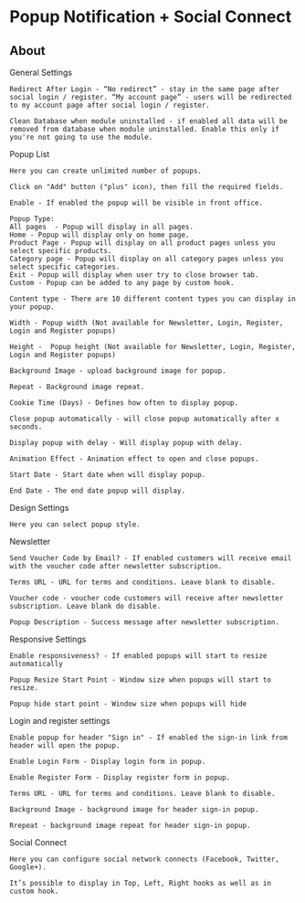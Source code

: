 # Popup Notification + Social Connect

## About

General Settings

	Redirect After Login - “No redirect” - stay in the same page after social login / register. “My account page” - users will be redirected to my account page after social login / register.

	Clean Database when module uninstalled - if enabled all data will be removed from database when module uninstalled. Enable this only if you're not going to use the module.



Popup List

	Here you can create unlimited number of popups.

	Click on "Add" button ("plus" icon), then fill the required fields.

	Enable - If enabled the popup will be visible in front office.

	Popup Type:
	All pages  - Popup will display in all pages.
	Home - Popup will display only on home page.
	Product Page - Popup will display on all product pages unless you select specific products.
	Category page - Popup will display on all category pages unless you select specific categories.
	Exit - Popup will display when user try to close browser tab.
	Custom - Popup can be added to any page by custom hook.

	Content type - There are 10 different content types you can display in your popup.

	Width - Popup width (Not available for Newsletter, Login, Register, Login and Register popups)

	Height -  Popup height (Not available for Newsletter, Login, Register, Login and Register popups)

	Background Image - upload background image for popup.

	Repeat - Background image repeat.

	Cookie Time (Days) - Defines how often to display popup.

	Close popup automatically - will close popup automatically after x seconds.

	Display popup with delay - Will display popup with delay.

	Animation Effect - Animation effect to open and close popups.

	Start Date - Start date when will display popup.

	End Date - The end date popup will display.  

Design Settings

	Here you can select popup style.

Newsletter

	Send Voucher Code by Email? - If enabled customers will receive email with the voucher code after newsletter subscription.

	Terms URL - URL for terms and conditions. Leave blank to disable.

	Voucher code - voucher code customers will receive after newsletter subscription. Leave blank do disable.

	Popup Description - Success message after newsletter subscription.

Responsive Settings

	Enable responsiveness? - If enabled popups will start to resize automatically

	Popup Resize Start Point - Window size when popups will start to resize.

	Popup hide start point - Window size when popups will hide

Login and register settings

	Enable popup for header "Sign in" - If enabled the sign-in link from header will open the popup.

	Enable Login Form - Display login form in popup.

	Enable Register Form - Display register form in popup.

	Terms URL - URL for terms and conditions. Leave blank to disable.

	Background Image - background image for header sign-in popup.

	Rrepeat - background image repeat for header sign-in popup.

Social Connect

	Here you can configure social network connects (Facebook, Twitter, Google+).

	It’s possible to display in Top, Left, Right hooks as well as in custom hook.

